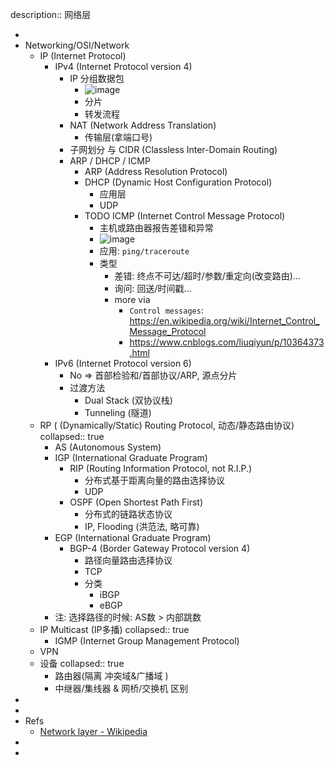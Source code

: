 description:: 网络层

-
- Networking/OSI/Network
  - IP (Internet Protocol)
    - IPv4 (Internet Protocol version 4)
      - IP 分组数据包
        - ![image](https://user-images.githubusercontent.com/57313137/147385485-ff697c11-65a1-4614-bf59-a92e101fbca7.png)
        - 分片
        - 转发流程
      - NAT (Network Address Translation)
        - 传输层(拿端口号)
      - 子网划分 与 CIDR (Classless Inter-Domain Routing)
      - ARP / DHCP / ICMP
        - ARP (Address Resolution Protocol)
        - DHCP (Dynamic Host Configuration Protocol)
          - 应用层
          - UDP
        - TODO ICMP (Internet Control Message Protocol)
          - 主机或路由器报告差错和异常
          - ![image](https://user-images.githubusercontent.com/57313137/147382997-bdbf7f30-e308-499e-b648-2550702b7e6b.png)
          - 应用: `ping/traceroute`
          - 类型
            - 差错: 终点不可达/超时/参数/重定向(改变路由)...
            - 询问: 回送/时间戳...
            - more via
              - `Control messages`: https://en.wikipedia.org/wiki/Internet_Control_Message_Protocol
              - https://www.cnblogs.com/liuqiyun/p/10364373.html
    - IPv6 (Internet Protocol version 6)
      - No => 首部检验和/首部协议/ARP, 源点分片
      - 过渡方法
        - Dual Stack (双协议栈)
        - Tunneling (隧道)
  - RP ( (Dynamically/Static) Routing Protocol, 动态/静态路由协议)
    collapsed:: true
    - AS (Autonomous System)
    - IGP (International Graduate Program)
      - RIP (Routing Information Protocol, not R.I.P.)
        - 分布式基于距离向量的路由选择协议
        - UDP
      - OSPF (Open Shortest Path First)
        - 分布式的链路状态协议
        - IP, Flooding (洪范法, 略可靠)
    - EGP (International Graduate Program)
      - BGP-4 (Border Gateway Protocol version 4)
        - 路径向量路由选择协议
        - TCP
        - 分类
          - iBGP
          - eBGP
    - 注: 选择路径的时候: AS数 > 内部跳数
  - IP Multicast (IP多播)
    collapsed:: true
    - IGMP (Internet Group Management Protocol)
  - VPN
  - 设备
    collapsed:: true
    - 路由器(隔离 冲突域&广播域 )
    - 中继器/集线器 & 网桥/交换机 区别
-
-
- Refs
  - [Network layer - Wikipedia](https://en.wikipedia.org/wiki/Network_layer)
-
-